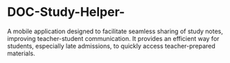 # DOC-Study-Helper-
A mobile application designed to facilitate seamless sharing of study notes, improving teacher-student communication. It provides an efficient way for students, especially late admissions, to quickly access teacher-prepared materials.
